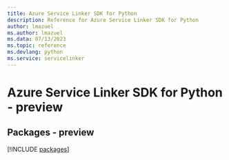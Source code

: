 ```yaml
---
title: Azure Service Linker SDK for Python
description: Reference for Azure Service Linker SDK for Python
author: lmazuel
ms.author: lmazuel
ms.data: 07/13/2023
ms.topic: reference
ms.devlang: python
ms.service: servicelinker
---
```

# Azure Service Linker SDK for Python - preview
## Packages - preview
[!INCLUDE [packages](service-linker-index.md)]